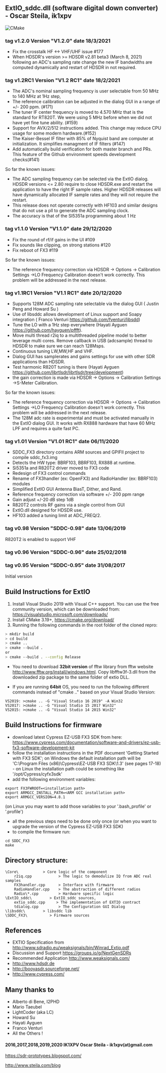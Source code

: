 ## ExtIO_sddc.dll (software digital down converter) - Oscar Steila, ik1xpv

![CMake](https://github.com/ik1xpv/ExtIO_sddc/workflows/CMake/badge.svg)

### tag  v1.2.0 Version "V1.2.0" date 18/3/2021
- Fix the crosstalk HF <-> VHF/UHF issue #177
- When HDSDR's version >= HDSDR v2.81 beta3 (March 8, 2021) following an ADC's sampling rate change the new IF bandwidths are computed dynamically and restart of HDSDR in not required.


### tag  v1.2RC1 Version "V1.2 RC1" date 18/2/2021
- The ADC's nominal sampling frequency is user selectable from 50 MHz to 140 MHz at 1Hz step, 
- The reference calibration can be adjusted in the dialog GUI in a range of +/- 200 ppm. (#171)
- The tuner IF center frequency is moved to 4.570 MHz that is the standard for RT820T. We were using 5 MHz before when we did not have yet fine tune ability. (#159)
- Support for AVX/2/512 instructions added. This change may reduce CPU usage for some modern hardware.(#152) 
- The Kaiser-Bessel IF filter with 85% of Nyquist band are computer at initialization. It simplifies managment of IF filters (#147)
- Add automatically build verification for both master branch and PRs. This  feature of the Github environment speeds development checks(#141)

 So far the known issues:
- The ADC sampling frequency can be selected via the ExtIO dialog.  HDSDR versions <= 2.80 require to close HDSDR.exe and restart the application to have the right IF sample rates. Higher HDSDR releases will have dynamically allocated IF sample rates and they will not require the restart.
- This release does not operate correctly with HF103 and similar designs that do not use a pll to generate the ADC sampling clock.
- The accuracy is that of the SI5351a programming about 1 Hz


### tag  v1.1.0 Version "V1.1.0" date 29/12/2020
- Fix the round of rf/if gains in the UI #109
- Fix sounds like clipping, on strong stations #120
- Fix reboot of FX3 #119

 So far the known issues:
- The reference frequency correction via HDSDR -> Options -> Calibration Settings ->LO Frequency Calibration doesn't work correctly. This problem will be addressed in the next release.

### tag  v1.1RC1 Version "V1.1 RC1" date 20/12/2020
- Supports 128M ADC sampling rate selectable via the dialog GUI ( Justin Peng and Howard Su )
- Use of libsddc allows development of Linux support and Soapy integration ( Franco Venturi https://github.com/fventuri/libsdd) 
- Tune the LO with a 1Hz step everywhere (Hayati Ayguen https://github.com/hayguen/pffft).
- Move multi thread r2iq to a multithreaded pipeline model to better leverage multi cores. Remove callback in USB (adcsample) thread to HDSDR to make sure we can reach 128Msps.
- Continuous tuning LW,MW,HF and VHF.
- Dialog GUI has samplerates and gains settings for use with other SDR applications than HDSDR.
- Test harmonic R820T tuning is there (Hayati Ayguen https://github.com/librtlsdr/librtlsdr/tree/development)
- the gain correction is made via  HDSDR -> Options -> Calibration Settings ->S-Meter Calibration.

 So far the known issues:
- The reference frequency correction via HDSDR -> Options -> Calibration Settings ->LO Frequency Calibration doesn't work correctly. This problem will be addressed in the next release.
- The 128M adc rate is experimental and must be activated manually in the ExtIO dialog GUI. It works with RX888 hardware that have 60 MHz LPF and requires a quite fast PC.

### tag  v1.01 Version "V1.01 RC1" date 06/11/2020
- SDDC_FX3 directory contains ARM sources and GPIFII project to compile sddc_fx3.img
- Detects the HW type: BBRF103, BBRF103, RX888 at runtime.
- Si5351a and R820T2 driver moved to FX3 code
- Redesign of FX3 control commands
- Rename of FX3handler (ex: OpenFX3) and RadioHandler (ex: BBRF103) modules
- Simplified ExtIO GUI Antenna BiasT, Dither, and Rand.
- Reference frequency correction via software +/- 200 ppm range
- Gain adjust +/-20 dB step 1dB
- R820T2 controls RF gains via a single control from GUI
- ExtIO.dll designed for HDSDR use.
- HF103 added a tuning limit at ADC_FREQ/2.

### tag  v0.98  Version "SDDC-0.98" date  13/06/2019
   R820T2 is enabled to support VHF

### tag  v0.96  Version "SDDC-0.96" date  25/02/2018

### tag  v0.95  Version "SDDC-0.95" date 31/08/2017

Initial version

## Build Instructions for ExtIO

1. Install Visual Studio 2019 with Visual C++ support. You can use the free community version, which can be downloaded from: https://visualstudio.microsoft.com/downloads/
1. Install CMake 3.19+, https://cmake.org/download/
1. Running the following commands in the root folder of the cloned repro:

```bash
> mkdir build
> cd build
> cmake ..
> cmake --build .
or
> cmake --build . --config Release
```

* You need to download **32bit version** of fftw library from fftw website http://www.fftw.org/install/windows.html. Copy libfftw3f-3.dll from the downloaded zip package to the same folder of extio DLL.

* If you are running **64bit** OS, you need to run the following different commands instead of "cmake .." based on your Visual Studio Version:
```
VS2019: >cmake .. -G "Visual Studio 16 2019" -A Win32
VS2017: >cmake .. -G "Visual Studio 15 2017 Win32"
VS2015: >cmake .. -G "Visual Studio 14 2015 Win32"
```

## Build Instructions for firmware

- download latest Cypress EZ-USB FX3 SDK from here: https://www.cypress.com/documentation/software-and-drivers/ez-usb-fx3-software-development-kit
- follow the installation instructions in the PDF document 'Getting Started with FX3 SDK'; on Windows the default installation path will be 'C:\Program Files (x86)\Cypress\EZ-USB FX3 SDK\1.3' (see pages 17-18) - on Linux the installation path could be something like '/opt/Cypress/cyfx3sdk'
- add the following environment variables:
```
export FX3FWROOT=<installation path>
export ARMGCC_INSTALL_PATH=<ARM GCC installation path>
export ARMGCC_VERSION=4.8.1
```
(on Linux you may want to add those variables to your '.bash_profile' or '.profile')
- all the previous steps need to be done only once (or when you want to upgrade the version of the Cypress EZ-USB FX3 SDK)
- to compile the firmware run:
```
cd SDDC_FX3
make
```

## Directory structure:
    \Core\           > Core logic of the component
        r2iq.cpp			> The logic to demodulize IQ from ADC real samples
        FX3handler.cpp		> Interface with firmware
        RadioHandler.cpp    > The abstraction of different radios
        Radio\*.cpp         > Hardware specific logic
    \ExtIO_sddc\ 		> ExtIO_sddc sources,
        extio_sddc.cpp     > The implementation of EXTIO contract 
        tdialog.cpp			> The Configuration GUI Dialog
    \libsddc\        > libsddc lib
    \SDDC_FX3\          > Firmware sources


## References
- EXTIO Specification from http://www.sdradio.eu/weaksignals/bin/Winrad_Extio.pdf
- Discussion and Support https://groups.io/g/NextGenSDRs
- Recommended Application http://www.weaksignals.com/
- http://www.hdsdr.de
- http://booyasdr.sourceforge.net/
- http://www.cypress.com/


## Many thanks to
- Alberto di Bene, I2PHD
- Mario Taeubel
- LightCoder (aka LC)
- Howard Su
- Hayati Ayguen
- Franco Venturi
- All the Others !

#### 2016,2017,2018,2019,2020  IK1XPV Oscar Steila - ik1xpv(at)gmail.com
https://sdr-prototypes.blogspot.com/

http://www.steila.com/blog
